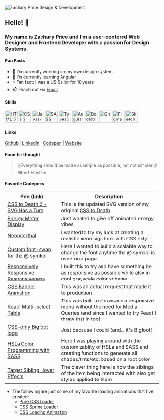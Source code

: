 ![Zachary Price Design & Development](https://user-images.githubusercontent.com/870971/194938740-1a6fa24f-10ab-4ad6-aa87-1c6edfe37cf7.png)

## Hello! 👋
### My name is Zachary Price and I'm a user-centered Web Designer and Frontend Developer with a passion for Design Systems.

#### Fun Facts
- 🔭 I’m currently working on my own design system.
- 🌱 I’m currently learning Angular
- ⚡ Fun fact: I was a US Sailor for 10 years
- 📫 Reach out via [Email](mailto:zacharyprice@me.com)

#### Skills
<p align="left">
  <img src="https://cdn.jsdelivr.net/gh/devicons/devicon/icons/html5/html5-original.svg" alt="HTML 5" width="40" height="40" />
  <img src="https://cdn.jsdelivr.net/gh/devicons/devicon/icons/css3/css3-original.svg" alt="CSS 3" width="40" height="40" />
  <img src="https://cdn.jsdelivr.net/gh/devicons/devicon/icons/javascript/javascript-original.svg" alt="Javascript" width="40" height="40" />
  <img src="https://cdn.jsdelivr.net/gh/devicons/devicon/icons/sass/sass-original.svg" alt="SASS" width="40" height="40" />
  <img src="https://cdn.jsdelivr.net/gh/devicons/devicon/icons/typescript/typescript-original.svg" alt="Typescript" width="40" height="40" />
  <img src="https://cdn.jsdelivr.net/gh/devicons/devicon/icons/angularjs/angularjs-original.svg" alt="Angular" width="40" height="40" />
  <img src="https://cdn.jsdelivr.net/gh/devicons/devicon/icons/bootstrap/bootstrap-original.svg" alt="Bootstrap" width="40" height="40" />
  <img src="https://cdn.jsdelivr.net/gh/devicons/devicon/icons/git/git-original.svg" alt="Git" width="40" height="40" />
  <img src="https://cdn.jsdelivr.net/gh/devicons/devicon/icons/figma/figma-original.svg" alt="Figma" width="40" height="40" />
  <img src="https://cdn.jsdelivr.net/gh/devicons/devicon/icons/sketch/sketch-original.svg" alt="Sketch" width="40" height="40" />
</p>

#### Links
<p align="left">
  <a href="https://github.com/zacharyprice">Github</a> | <a href="https://www.linkedin.com/in/zachary-price/">LinkedIn</a> | <a href="https://codepen.io/zachary_price">Codepen</a> | <a href="https://zachary-price.com">Website</a>
</p>

#### Food for thought
> ✌Everything should be made as simple as possible, but not simpler.✌
> Albert Einstein

#### Favorite Codepens
<table>
    <tr>
        <th>Pen (link)</th>
        <th>Description</th>
    </tr>
    <tr>
        <td><a href="https://codepen.io/zachary_price/pen/ZwjgBp">CSS to Death 2 - SVG Has a Turn</a></td>
        <td>This is the updated SVG version of my original <a href="https://codepen.io/zachary_price/pen/yNqPWJ">CSS to Death</a></td>
    </tr>
    <tr>
        <td><a href="https://codepen.io/zachary_price/pen/ZEEZYOQ">Energy Meter Display</a></td>
        <td>Just wanted to give off animated energy vibes</td>
    </tr>
    <tr>
        <td><a href="https://codepen.io/zachary_price/pen/obmwaQ">Neonderthal</a></td>
        <td>I wanted to try my luck at creating a realistic neon sign look with CSS only</td>
    </tr>
        <tr>
        <td><a href="https://codepen.io/zachary_price/pen/aqXNme">Custom font-swap for the @ symbol</a></td>
        <td>Here I wanted to build a scalable way to change the font anytime the @ symbol is used on a page</td>
    </tr>
        <tr>
        <td><a href="https://codepen.io/zachary_price/pen/oLqrzb">Responsively Responsive Responsiveness</a></td>
        <td>I built this to try and have something be as responsive as possible while also in cool grayscale color scheme</td>
    </tr>
        <tr>
        <td><a href="https://codepen.io/zachary_price/pen/vYxLRov">CSS Banner Animation</a></td>
        <td>This was an actual request that made it to production</td>
    </tr>
        <tr>
        <td><a href="https://codepen.io/zachary_price/pen/NLWjqx">React Multi-select Table</a></td>
        <td>This was built to showcase a responsive menu without the need for Media Queries (and since I wanted to try React I threw that in too)</td>
    </tr>
        <tr>
        <td><a href="https://codepen.io/zachary_price/pen/yEVNYQ">CSS-only Bigfoot logo</a></td>
        <td>Just because I could (and... it's Bigfoot!</td>
    </tr>
        <tr>
        <td><a href="https://codepen.io/zachary_price/pen/oVzxNm">HSLa Color Programming with SASS</a></td>
        <td>Here I was playing around with the customizablity of HSLa and SASS and creating functions to generate all shades/tints/etc. based on a root color</td>
    </tr>
        <tr>
        <td><a href="https://codepen.io/zachary_price/pen/VNBVye">Target Sibling Hover Effects</a></td>
        <td>The clever thing here is how the siblings of the item being interacted with also get styles applied to them</td>
</table>

- The following are just some of my favorite loading animations that I've created:
    - [Pure CSS Loader](https://codepen.io/zachary_price/pen/QQOKJx)
    - [CSS Spring Loader](https://codepen.io/zachary_price/pen/XWdyZqL)
    - [CSS Loading Animation](https://codepen.io/zachary_price/pen/GRjQEmo)